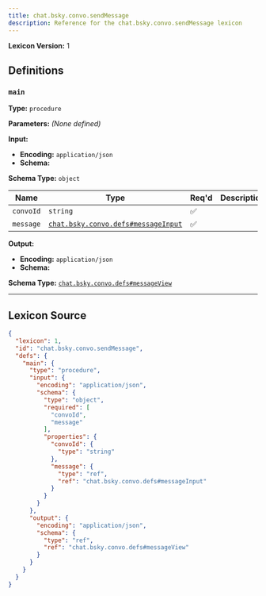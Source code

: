 ```yaml
---
title: chat.bsky.convo.sendMessage
description: Reference for the chat.bsky.convo.sendMessage lexicon
---
```

**Lexicon Version:** 1

## Definitions

<a name="main"></a>
### `main`

**Type:** `procedure`

**Parameters:** _(None defined)_

**Input:**

- **Encoding:** `application/json`
- **Schema:**

**Schema Type:** `object`

| Name | Type | Req'd  | Description | Constraints |
|------|------|----------|-------------|-------------|
| `convoId` | `string` | ✅  |  |  |
| `message` | [`chat.bsky.convo.defs#messageInput`](/lexicons/chat/bsky/convo/chat-bsky-convo-defs#messageinput) | ✅  |  |  |
**Output:**

- **Encoding:** `application/json`
- **Schema:**

**Schema Type:** [`chat.bsky.convo.defs#messageView`](/lexicons/chat/bsky/convo/chat-bsky-convo-defs#messageview)



---

## Lexicon Source
```json
{
  "lexicon": 1,
  "id": "chat.bsky.convo.sendMessage",
  "defs": {
    "main": {
      "type": "procedure",
      "input": {
        "encoding": "application/json",
        "schema": {
          "type": "object",
          "required": [
            "convoId",
            "message"
          ],
          "properties": {
            "convoId": {
              "type": "string"
            },
            "message": {
              "type": "ref",
              "ref": "chat.bsky.convo.defs#messageInput"
            }
          }
        }
      },
      "output": {
        "encoding": "application/json",
        "schema": {
          "type": "ref",
          "ref": "chat.bsky.convo.defs#messageView"
        }
      }
    }
  }
}
```
